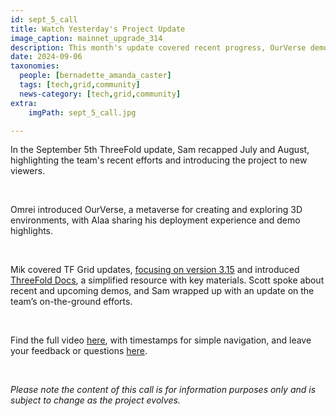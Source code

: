 ```yaml
---
id: sept_5_call
title: Watch Yesterday's Project Update
image_caption: mainnet_upgrade_314
description: This month's update covered recent progress, OurVerse demos, TF Grid version 3.15, and much more.
date: 2024-09-06
taxonomies:
  people: [bernadette_amanda_caster]
  tags: [tech,grid,community]
  news-category: [tech,grid,community]
extra:
    imgPath: sept_5_call.jpg

---
```


In the September 5th ThreeFold update, Sam recapped July and August, highlighting the team's recent efforts and introducing the project to new viewers.

<br/>

Omrei introduced OurVerse, a metaverse for creating and exploring 3D environments, with Alaa sharing his deployment experience and demo highlights.

<br/>

Mik covered TF Grid updates, [focusing on version 3.15](https://forum.threefold.io/t/new-features-in-the-upcoming-3-15-version/4401) and introduced [ThreeFold Docs](https://docs.threefold.info/), a simplified resource with key materials. Scott spoke about recent and upcoming demos, and Sam wrapped up with an update on the team’s on-the-ground efforts.

<br/>

Find the full video [here](https://youtu.be/pgrYclqBZZQ?si=0fgMnkw8wlNnPqTa), with timestamps for simple navigation, and leave your feedback or questions [here](https://forum.threefold.io/t/watch-the-september-05-2024-project-update/4403).

<br/>

*Please note the content of this call is for information purposes only and is subject to change as the project evolves.*







